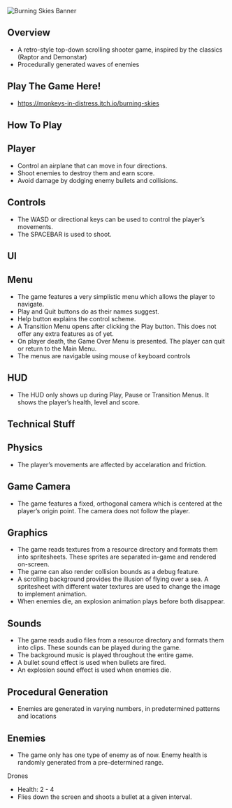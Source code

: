 ![Burning Skies Banner](https://user-images.githubusercontent.com/26829338/225977134-5e694a01-c665-44cc-a73a-80b780bd8ea1.png)

Overview
 -
 - A retro-style top-down scrolling shooter game, inspired by the classics (Raptor and Demonstar)
 - Procedurally generated waves of enemies
 
 Play The Game Here!
 -
 - https://monkeys-in-distress.itch.io/burning-skies

How To Play
-

Player
-
- Control an airplane that can move in four directions.
- Shoot enemies to destroy them and earn score.
- Avoid damage by dodging enemy bullets and collisions. 

Controls
-
- The WASD or directional keys can be used to control the player’s movements. 
- The SPACEBAR is used to shoot.

UI
-

Menu
-
- The game features a very simplistic menu which allows the player to navigate.
- Play and Quit buttons do as their names suggest.
- Help button explains the control scheme.
- A Transition Menu opens after clicking the Play button. This does not offer any extra features as of yet.
- On player death, the Game Over Menu is presented. The player can quit or return to the Main Menu.
- The menus are navigable using mouse of keyboard controls

HUD
- 
- The HUD only shows up during Play, Pause or Transition Menus. It shows the player’s health, level and score.

Technical Stuff
- 

Physics
-
- The player’s movements are affected by accelaration and friction.

Game Camera
- 
- The game features a fixed, orthogonal camera which is centered at the player’s origin point. The camera does not follow the player.

Graphics
- 
- The game reads textures from a resource directory and formats them into spritesheets. These sprites are separated in-game and rendered on-screen.
- The game can also render collision bounds as a debug feature.
- A scrolling background provides the illusion of flying over a sea. A spritesheet with different water textures are used to change the image to implement animation.
- When enemies die, an explosion animation plays before both disappear.

Sounds
-
- The game reads audio files from a resource directory and formats them into clips. These sounds can be played during the game.
- The background music is played throughout the entire game.
- A bullet sound effect is used when bullets are fired.
- An explosion sound effect is used when enemies die.

Procedural Generation
-
- Enemies are generated in varying numbers, in predetermined patterns and locations

Enemies
- 
- The game only has one type of enemy as of now. Enemy health is randomly generated from a pre-determined range.

Drones
- Health: 2 - 4
- Flies down the screen and shoots a bullet at a given interval.
